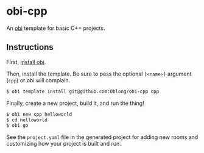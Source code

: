 # obi-cpp

An [obi](https://github.com/Oblong/obi) template for basic C++ projects.

## Instructions

First, [install obi](https://github.com/Oblong/obi#install).

Then, install the template.  Be sure to pass the optional `[<name>]` argument
(`cpp`) or obi will complain.

``` bash
$ obi template install git@github.com:Oblong/obi-cpp cpp
```

Finally, create a new project, build it, and run the thing!

``` bash
$ obi new cpp helloworld
$ cd helloworld
$ obi go
```

See the `project.yaml` file in the generated project for adding new rooms and
customizing how your project is built and run.
